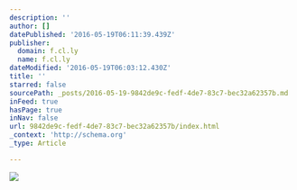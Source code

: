```yaml
---
description: ''
author: []
datePublished: '2016-05-19T06:11:39.439Z'
publisher:
  domain: f.cl.ly
  name: f.cl.ly
dateModified: '2016-05-19T06:03:12.430Z'
title: ''
starred: false
sourcePath: _posts/2016-05-19-9842de9c-fedf-4de7-83c7-bec32a62357b.md
inFeed: true
hasPage: true
inNav: false
url: 9842de9c-fedf-4de7-83c7-bec32a62357b/index.html
_context: 'http://schema.org'
_type: Article

---
```

![](http://f.cl.ly/items/3U223K3t0n3P3C310z3F/Screen%20Shot%202016-05-19%20at%2012.59.48%20AM.png)